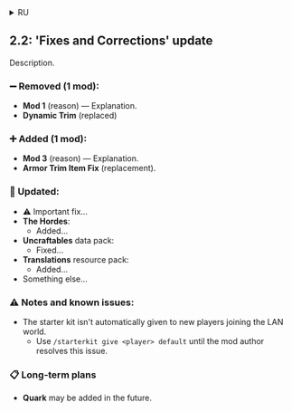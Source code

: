 <details>
<summary>RU</summary>

## 2.3: Обновление

Описание.

### ➖ Удалено (1 мод):

- **Mod 1** (причина) — Пояснение.
- **Dynamic Trim** (заменён)

### ➕ Добавлено (1 мод):

- **Mod 3** (причина) — Пояснение.
- **Armor Trim Item Fix** (замена)

### 🔁 Обновлено:

- ⚠ Важное исправление ...
- **The Hordes**:
  - Добавлено...
- Набор данных **Uncraftables**:
  - Исправлено...
- Набор ресурсов **Translations**:
  - Добавлено...
- Что-то ещё...

### ⚠ Примечания и известные проблемы:

- Стартовый набор не выдаётся автоматически новым игрокам, присоединяющимся к локальному миру.
  - Используйте `/starterkit give <игрок> default`, пока автор мода не решит эту проблему.

### 📋 Долгосрочные планы

- В будущем может быть добавлен **Quark**.

</details>

## 2.2: 'Fixes and Corrections' update

Description.

### ➖ Removed (1 mod):

- **Mod 1** (reason) — Explanation.
- **Dynamic Trim** (replaced)

### ➕ Added (1 mod):

- **Mod 3** (reason) — Explanation.
- **Armor Trim Item Fix** (replacement).

### 🔁 Updated:

- ⚠ Important fix...
- **The Hordes**:
  - Added...
- **Uncraftables** data pack:
  - Fixed...
- **Translations** resource pack:
  - Added...
- Something else...

### ⚠ Notes and known issues:

- The starter kit isn't automatically given to new players joining the LAN world.
  - Use `/starterkit give <player> default` until the mod author resolves this issue.

### 📋 Long-term plans

- **Quark** may be added in the future.
